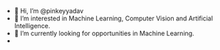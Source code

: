 - 👋 Hi, I’m @pinkeyyadav
- 👀 I’m interested in Machine Learning, Computer Vision and Artificial Intelligence.
- 🌱 I’m currently looking for opportunities in Machine Learning.
- 

<!---
pinkeyyadav/pinkeyyadav is a ✨ special ✨ repository because its `README.md` (this file) appears on your GitHub profile.
You can click the Preview link to take a look at your changes.
--->
